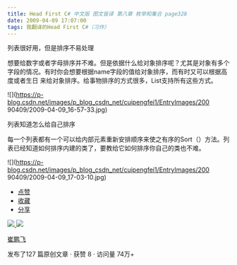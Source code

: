 ```yaml
---
title: Head First C# 中文版 图文皆译 第八章 枚举和集合 page328
date: 2009-04-09 17:07:00
tags: 我翻译的Head First C#（习作）
---
```

列表很好用，但是排序不易处理

想要给数字或者字母排序并不难。但是依据什么给对象排序呢？尤其是对象有多个字段的情况。有时你会想要根据name字段的值给对象排序，而有时又可以根据高度或者生日
来给对象排序。给事物排序的方式很多，List支持所有这些方式。

![](https://p-blog.csdn.net/images/p_blog_csdn_net/cuipengfei1/EntryImages/200
90409/2009-04-09_16-57-33.jpg)

列表知道怎么给自己排序

每一个列表都有一个可以给内部元素重新安排顺序来使之有序的Sort（）方法。列表已经知道如何排序内建的类了，要教给它如何排序你自己的类也不难。

![](https://p-blog.csdn.net/images/p_blog_csdn_net/cuipengfei1/EntryImages/200
90409/2009-04-09_17-03-10.jpg)

  * [ 点赞  ](javascript:;)
  * [ 收藏  ](javascript:;)
  * [ 分享 ](javascript:;)

[ ![](https://profile.csdnimg.cn/5/2/5/3_cuipengfei1)
![](https://g.csdnimg.cn/static/user-reg-year/1x/11.png)
](https://blog.csdn.net/cuipengfei1)

[ 崔鹏飞 ](https://blog.csdn.net/cuipengfei1)

发布了127 篇原创文章  ·  获赞 8  ·  访问量 74万+

